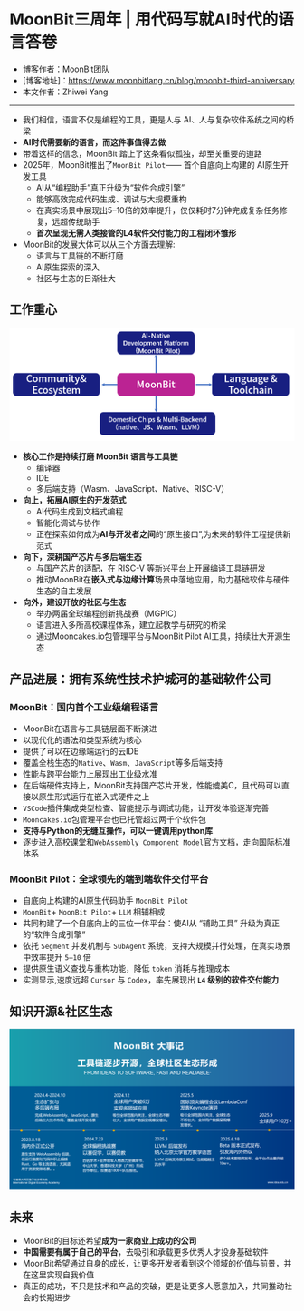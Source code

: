 # MoonBit三周年 | 用代码写就AI时代的语言答卷
- 博客作者：MoonBit团队
- [博客地址]：<https://www.moonbitlang.cn/blog/moonbit-third-anniversary>
- 本文作者：Zhiwei Yang
---
- 我们相信，语言不仅是编程的工具，更是人与 AI、人与复杂软件系统之间的桥梁
- **AI时代需要新的语言，而这件事值得去做**
- 带着这样的信念，MoonBit 踏上了这条看似孤独，却至关重要的道路
- 2025年，MoonBit推出了`MoonBit Pilot`—— 首个自底向上构建的 AI原生开发工具
    - AI从“编程助手”真正升级为“软件合成引擎”
    - 能够高效完成代码生成、调试与大规模重构
    - 在真实场景中展现出5–10倍的效率提升，仅仅耗时7分钟完成复杂任务修复，远超传统助手
    - **首次呈现无需人类接管的L4软件交付能力的工程闭环雏形**
- MoonBit的发展大体可以从三个方面去理解:
    - 语言与工具链的不断打磨
    - AI原生探索的深入
    - 社区与生态的日渐壮大
## 工作重心
![](./pics/250919_1.webp)

- **核心工作是持续打磨 MoonBit 语言与工具链**
    - 编译器
    - IDE
    - 多后端支持（Wasm、JavaScript、Native、RISC-V）
- **向上，拓展AI原生的开发范式**
    - AI代码生成到文档式编程
    - 智能化调试与协作
    - 正在探索如何成为**AI与开发者之间**的“原生接口”,为未来的软件工程提供新范式
- **向下，深耕国产芯片与多后端生态**
    - 与国产芯片的适配，在 RISC-V 等新兴平台上开展编译工具链研发
    - 推动MoonBit在**嵌入式与边缘计算**场景中落地应用，助力基础软件与硬件生态的自主发展
-  **向外，建设开放的社区与生态**
    - 举办两届全球编程创新挑战赛（MGPIC）
    - 语言进入多所高校课程体系，建立起教学与研究的桥梁
    - 通过Mooncakes.io包管理平台与MoonBit Pilot AI工具，持续壮大开源生态
## 产品进展：拥有系统性技术护城河的基础软件公司
### MoonBit：国内首个工业级编程语言
- MoonBit在语言与工具链层面不断演进
- 以现代化的语法和类型系统为核心
- 提供了可以在边缘端运行的云IDE
- 覆盖全栈生态的`Native`、`Wasm`、`JavaScript`等多后端支持
- 性能与跨平台能力上展现出工业级水准
- 在后端硬件支持上，MoonBit支持国产芯片开发，性能媲美C，且代码可以直接以原生形式运行在嵌入式硬件之上
- `VSCode`插件集成类型检查、智能提示与调试功能，让开发体验逐渐完善
- `Mooncakes.io`包管理平台也已托管超过两千个软件包
- **支持与Python的无缝互操作，可以一键调用python库**
- 逐步进入高校课堂和`WebAssembly Component Model`官方文档，走向国际标准体系
### MoonBit Pilot：全球领先的端到端软件交付平台
- 自底向上构建的AI原生代码助手 `MoonBit Pilot`
- `MoonBit`+ `MoonBit Pilot`+ `LLM` 相辅相成
- 共同构建了一个自底向上的三位一体平台：使AI从 “辅助工具” 升级为真正的“软件合成引擎”
- 依托 `Segment` 并发机制与 `SubAgent` 系统，支持大规模并行处理，在真实场景中效率提升 `5–10` 倍
- 提供原生语义查找与重构功能，降低 `token` 消耗与推理成本
- 实测显示,速度远超 `Cursor` 与 `Codex`，率先展现出 **`L4` 级别的软件交付能力**
## 知识开源&社区生态
![](./pics/250919_2.webp)
## 未来
- MoonBit的目标还希望**成为一家商业上成功的公司**
- **中国需要有属于自己的平台**，去吸引和承载更多优秀人才投身基础软件
- MoonBit希望通过自身的成长，让更多开发者看到这个领域的价值与前景，并在这里实现自我价值
- 真正的成功，不只是技术和产品的突破，更是让更多人愿意加入，共同推动社会的长期进步
